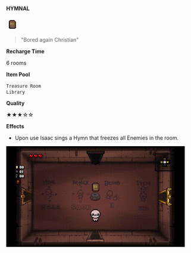 ﻿#### **HYMNAL**
![Hymnal](/resources/gfx/items/collectibles/hymnal.png "Hymnal")

> "Bored again Christian"

**Recharge Time**

6 rooms

**Item Pool**

```
Treasure Room
Library
```

**Quality**

★★★☆☆

**Effects**
- Upon use Isaac sings a Hymn that freezes all Enemies in the room.

![Hymnal](/gifs/hymnal.gif "Hymnal")

